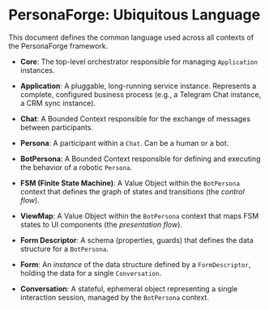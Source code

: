 # PersonaForge: Ubiquitous Language

This document defines the common language used across all contexts of the PersonaForge framework.

- **Core**: The top-level orchestrator responsible for managing `Application` instances.

- **Application**: A pluggable, long-running service instance. Represents a complete, configured business process (e.g., a Telegram Chat instance, a CRM sync instance).

- **Chat**: A Bounded Context responsible for the exchange of messages between participants.

- **Persona**: A participant within a `Chat`. Can be a human or a bot.

- **BotPersona**: A Bounded Context responsible for defining and executing the behavior of a robotic `Persona`.

- **FSM (Finite State Machine)**: A Value Object within the `BotPersona` context that defines the graph of states and transitions (the *control flow*).

- **ViewMap**: A Value Object within the `BotPersona` context that maps FSM states to UI components (the *presentation flow*).

- **Form Descriptor**: A schema (properties, guards) that defines the data structure for a `BotPersona`.

- **Form**: An *instance* of the data structure defined by a `FormDescriptor`, holding the data for a single `Conversation`.

- **Conversation**: A stateful, ephemeral object representing a single interaction session, managed by the `BotPersona` context.
